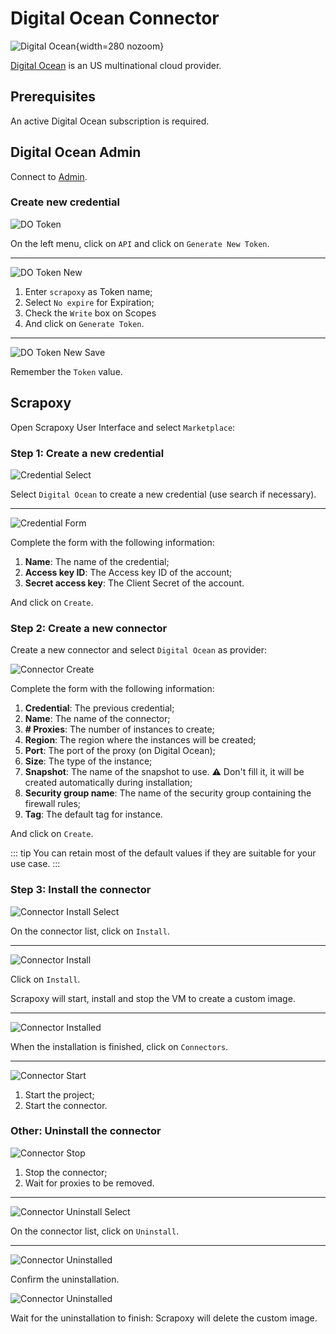 # Digital Ocean Connector

![Digital Ocean](/assets/images/digitalocean.svg){width=280 nozoom}

[Digital Ocean](https://digitalocean.com) is an US multinational cloud provider.


## Prerequisites

An active Digital Ocean subscription is required.


## Digital Ocean Admin

Connect to [Admin](https://cloud.digitalocean.com).


### Create new credential

![DO Token](do_token.png)

On the left menu, click on `API` and click on `Generate New Token`.

---

![DO Token New](do_token_new.png)

1. Enter `scrapoxy` as Token name;
2. Select `No expire` for Expiration;
3. Check the `Write` box on Scopes
4. And click on `Generate Token`.

---

![DO Token New Save](do_token_new_save.png)

Remember the `Token` value.


## Scrapoxy

Open Scrapoxy User Interface and select `Marketplace`:


### Step 1: Create a new credential

![Credential Select](spx_credential_select.png)

Select `Digital Ocean` to create a new credential (use search if necessary).

---

![Credential Form](spx_credential_create.png)

Complete the form with the following information:
1. **Name**: The name of the credential;
2. **Access key ID**: The Access key ID of the account;
3. **Secret access key**: The Client Secret of the account.

And click on `Create`.


### Step 2: Create a new connector

Create a new connector and select `Digital Ocean` as provider:

![Connector Create](spx_connector_create.png)

Complete the form with the following information:
1. **Credential**: The previous credential;
2. **Name**: The name of the connector;
3. **# Proxies**: The number of instances to create;
4. **Region**: The region where the instances will be created;
5. **Port**: The port of the proxy (on Digital Ocean);
6. **Size**: The type of the instance;
7. **Snapshot**: The name of the snapshot to use. ⚠️ Don't fill it, it will be created automatically during installation;
8. **Security group name**: The name of the security group containing the firewall rules;
9. **Tag**: The default tag for instance.

And click on `Create`.

::: tip
You can retain most of the default values if they are suitable for your use case.
:::


### Step 3: Install the connector

![Connector Install Select](spx_connector_install_select.png)

On the connector list, click on `Install`.

---

![Connector Install](spx_connector_install.png)

Click on `Install`.

Scrapoxy will start, install and stop the VM to create a custom image.

---

![Connector Installed](spx_connector_installed.png)

When the installation is finished, click on `Connectors`.

---

![Connector Start](spx_connector_start.png)

1. Start the project;
2. Start the connector.


### Other: Uninstall the connector

![Connector Stop](spx_connector_stop.png)

1. Stop the connector;
2. Wait for proxies to be removed.

---

![Connector Uninstall Select](spx_connector_uninstall_select.png)

On the connector list, click on `Uninstall`.

---

![Connector Uninstalled](spx_connector_uninstall_confirm.png)

Confirm the uninstallation.

![Connector Uninstalled](spx_connector_uninstalled.png)

Wait for the uninstallation to finish: Scrapoxy will delete the custom image.

